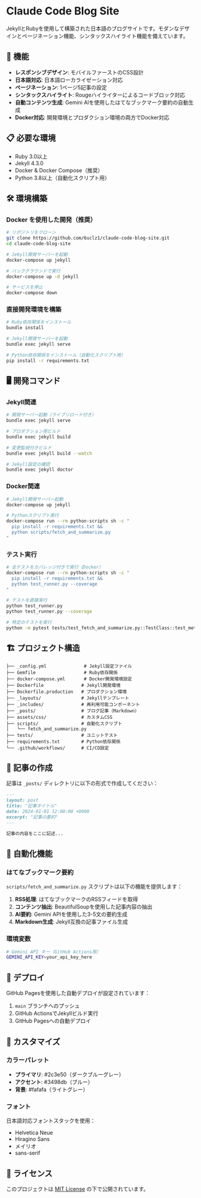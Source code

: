 # Claude Code Blog Site

JekyllとRubyを使用して構築された日本語のブログサイトです。モダンなデザインとページネーション機能、シンタックスハイライト機能を備えています。

## 🚀 機能

- **レスポンシブデザイン**: モバイルファーストのCSS設計
- **日本語対応**: 日本語ローカライゼーション対応
- **ページネーション**: 1ページ5記事の設定
- **シンタックスハイライト**: Rougeハイライターによるコードブロック対応
- **自動コンテンツ生成**: Gemini AIを使用したはてなブックマーク要約の自動生成
- **Docker対応**: 開発環境とプロダクション環境の両方でDocker対応

## 📋 必要な環境

- Ruby 3.0以上
- Jekyll 4.3.0
- Docker & Docker Compose（推奨）
- Python 3.8以上（自動化スクリプト用）

## 🛠️ 環境構築

### Docker を使用した開発（推奨）

```bash
# リポジトリをクローン
git clone https://github.com/6uclz1/claude-code-blog-site.git
cd claude-code-blog-site

# Jekyll開発サーバーを起動
docker-compose up jekyll

# バックグラウンドで実行
docker-compose up -d jekyll

# サービスを停止
docker-compose down
```

### 直接開発環境を構築

```bash
# Ruby依存関係をインストール
bundle install

# Jekyll開発サーバーを起動
bundle exec jekyll serve

# Python依存関係をインストール（自動化スクリプト用）
pip install -r requirements.txt
```

## 🖥️ 開発コマンド

### Jekyll関連

```bash
# 開発サーバー起動（ライブリロード付き）
bundle exec jekyll serve

# プロダクション用ビルド
bundle exec jekyll build

# 変更監視付きビルド
bundle exec jekyll build --watch

# Jekyll設定の確認
bundle exec jekyll doctor
```

### Docker関連

```bash
# Jekyll開発サーバー起動
docker-compose up jekyll

# Pythonスクリプト実行
docker-compose run --rm python-scripts sh -c "
  pip install -r requirements.txt &&
  python scripts/fetch_and_summarize.py
"
```

### テスト実行

```bash
# 全テストをカバレッジ付きで実行（Docker）
docker-compose run --rm python-scripts sh -c "
  pip install -r requirements.txt &&
  python test_runner.py --coverage
"

# テストを直接実行
python test_runner.py
python test_runner.py --coverage

# 特定のテストを実行
python -m pytest tests/test_fetch_and_summarize.py::TestClass::test_method -v
```

## 🏗️ プロジェクト構造

```
├── _config.yml              # Jekyll設定ファイル
├── Gemfile                  # Ruby依存関係
├── docker-compose.yml       # Docker開発環境設定
├── Dockerfile              # Jekyll開発環境
├── Dockerfile.production   # プロダクション環境
├── _layouts/               # Jekyllテンプレート
├── _includes/              # 再利用可能コンポーネント
├── _posts/                 # ブログ記事（Markdown）
├── assets/css/             # カスタムCSS
├── scripts/                # 自動化スクリプト
│   └── fetch_and_summarize.py
├── tests/                  # ユニットテスト
├── requirements.txt        # Python依存関係
└── .github/workflows/      # CI/CD設定
```

## 📝 記事の作成

記事は `_posts/` ディレクトリに以下の形式で作成してください：

```markdown
---
layout: post
title: "記事タイトル"
date: 2024-01-01 12:00:00 +0900
excerpt: "記事の要約"
---

記事の内容をここに記述...
```

## 🤖 自動化機能

### はてなブックマーク要約

`scripts/fetch_and_summarize.py` スクリプトは以下の機能を提供します：

1. **RSS処理**: はてなブックマークのRSSフィードを取得
2. **コンテンツ抽出**: BeautifulSoupを使用した記事内容の抽出
3. **AI要約**: Gemini APIを使用した3-5文の要約生成
4. **Markdown生成**: Jekyll互換の記事ファイル生成

### 環境変数

```bash
# Gemini API キー（GitHub Actions用）
GEMINI_API_KEY=your_api_key_here
```

## 🚀 デプロイ

GitHub Pagesを使用した自動デプロイが設定されています：

1. `main` ブランチへのプッシュ
2. GitHub ActionsでJekyllビルド実行
3. GitHub Pagesへの自動デプロイ

## 🎨 カスタマイズ

### カラーパレット

- **プライマリ**: #2c3e50（ダークブルーグレー）
- **アクセント**: #3498db（ブルー）
- **背景**: #fafafa（ライトグレー）

### フォント

日本語対応フォントスタックを使用：
- Helvetica Neue
- Hiragino Sans
- メイリオ
- sans-serif

## 📄 ライセンス

このプロジェクトは [MIT License](LICENSE) の下で公開されています。